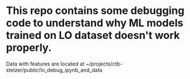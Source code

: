 # This repo contains some debugging code to understand why ML models trained on LO dataset doesn't work properly.

Data with features are located at ~/projects/ctb-stelzer/public/lo_debug_ipynb_and_data
